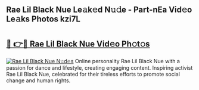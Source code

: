 ## Rae Lil Black Nue Le𝚊k𝚎d N𝚞𝚍e - Part-nEa Vid𝚎o Le𝚊ks Photos kzi7L

# <h2><a href="http://fb4uij.evod.top/?m=Rae+Lil+Black+Nue">🔗 👉🔴 Rae Lil Black Nue Vid𝚎o Ph𝚘t𝚘s</a></h2>

[![Rae Lil Black Nue N𝚞d𝚎s](https://i.imgur.com/8V9OHl7.gif)](http://fb4uij.evod.top/?m=Rae+Lil+Black+Nue)
Online personality Rae Lil Black Nue with a passion for dance and lifestyle, creating engaging content. Inspiring activist Rae Lil Black Nue, celebrated for their tireless efforts to promote social change and human rights. 
